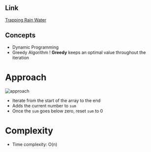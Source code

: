 ## Link
[Trapping Rain Water](https://leetcode.com/problems/trapping-rain-water/description/)

## Concepts
* Dynamic Programming
* Greedy Algorithm
    ! **Greedy** keeps an optimal value throughout the iteration

# Approach
![approach](https://i.imgur.com/2d4xsuI.png)  
- Iterate from the start of the array to the end
- Adds the current number to `sum`
- Once the `sum` goes below zero, reset `sum` to 0

# Complexity
- Time complexity: O(n)
